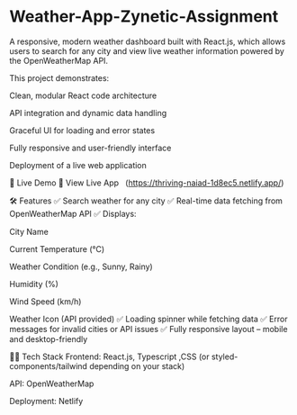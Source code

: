 # Weather-App-Zynetic-Assignment
A responsive, modern weather dashboard built with React.js, which allows users to search for any city and view live weather information powered by the OpenWeatherMap API.

This project demonstrates:

Clean, modular React code architecture

API integration and dynamic data handling

Graceful UI for loading and error states

Fully responsive and user-friendly interface

Deployment of a live web application

🚀 Live Demo
🔗 View Live App   (https://thriving-naiad-1d8ec5.netlify.app/)

🛠️ Features
✅ Search weather for any city
✅ Real-time data fetching from OpenWeatherMap API
✅ Displays:

City Name

Current Temperature (°C)

Weather Condition (e.g., Sunny, Rainy)

Humidity (%)

Wind Speed (km/h)

Weather Icon (API provided)
✅ Loading spinner while fetching data
✅ Error messages for invalid cities or API issues
✅ Fully responsive layout – mobile and desktop-friendly

🧑‍💻 Tech Stack
Frontend: React.js, Typescript ,CSS (or styled-components/tailwind depending on your stack)

API: OpenWeatherMap

Deployment: Netlify
